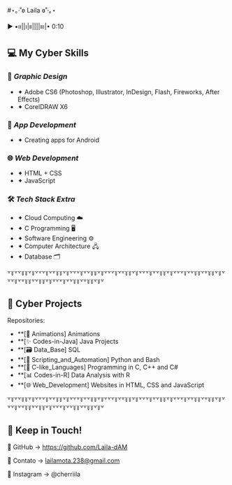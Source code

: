 #⋆｡‧˚ʚ Laila ɞ˚‧｡⋆

▶︎ •၊၊||၊|။||||။‌‌‌‌‌၊|• 0:10


## 💻 **My Cyber Skills**  
### 🎨 *Graphic Design*
- ✦ Adobe CS6 (Photoshop, Illustrator, InDesign, Flash, Fireworks, After Effects)  
- ✦ CorelDRAW X6  

### 📱 *App Development*  
- ✦ Creating apps for Android  

### 🌐 *Web Development*  
- ✦ HTML + CSS  
- ✦ JavaScript  

### 🛠️ *Tech Stack Extra*  
- ✦ Cloud Computing ☁️
- ✦ C Programming 🖥️
- ✦ Software Engineering ⚙️
- ✦ Computer Architecture 🖧
- ✦ Database 🗂️

꒷꒦꒷꒷꒦꒦꒷꒦꒷꒷꒷꒦꒷꒷꒦꒦꒷꒦꒷꒷꒷꒦꒷꒷꒦꒦꒷꒦꒷꒷꒷꒦꒷꒷꒦꒦꒷꒦꒷꒷꒷꒦꒷꒷꒦꒦꒷꒦꒷꒷꒷꒦꒷꒷꒦꒦꒷꒷꒦꒦꒷꒦꒷꒷꒷꒦꒷꒷꒦꒦꒷꒷꒦꒦꒷꒦꒷꒷꒷꒦꒷꒷꒦꒦꒷꒷꒦꒦꒷꒦꒷

## 📂 **Cyber Projects**  

Repositories:

- **[🍒 Animations] Animations
- **[✨ Codes-in-Java] Java Projects
- **[🗃️ Data_Base] SQL
- **[🤖 Scripting_and_Automation] Python and Bash
- **[🔧 C-like_Languages] Programming in C, C++ and C#
- **[📊 Codes-in-R] Data Analysis with R
- **[🌐 Web_Development] Websites in HTML, CSS and JavaScript

꒷꒦꒷꒷꒦꒦꒷꒦꒷꒷꒷꒦꒷꒷꒦꒦꒷꒦꒷꒷꒷꒦꒷꒷꒦꒦꒷꒦꒷꒷꒷꒦꒷꒷꒦꒦꒷꒦꒷꒷꒷꒦꒷꒷꒦꒦꒷꒦꒷꒷꒷꒦꒷꒷꒦꒦꒷꒷꒦꒦꒷꒦꒷꒷꒷꒦꒷꒷꒦꒦꒷꒷꒦꒦꒷꒦꒷꒷꒷꒦꒷꒷꒦꒦꒷꒷꒦꒦꒷꒦꒷

## 💌 **Keep in Touch!**  
🦈 GitHub → https://github.com/Laila-dAM

🐙 Contato → lailamota.238@gmail.com

🪼 Instagram → @cherriila